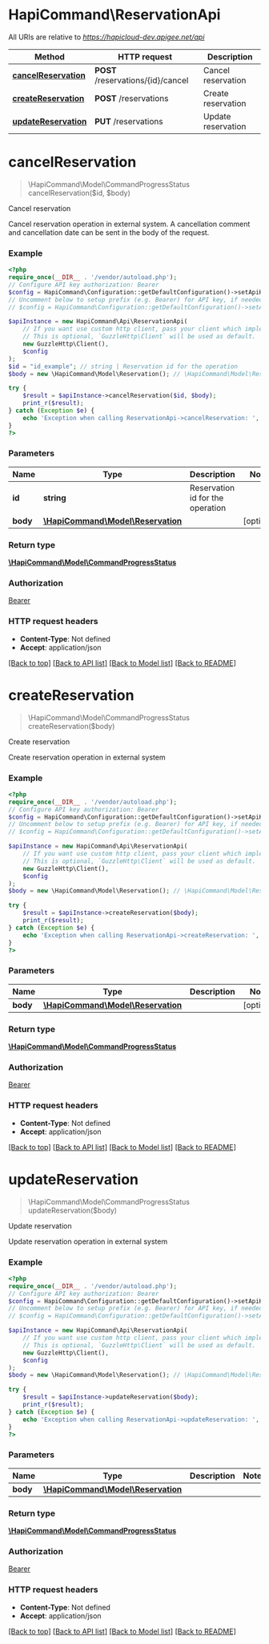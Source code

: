 # HapiCommand\ReservationApi

All URIs are relative to *https://hapicloud-dev.apigee.net/api*

Method | HTTP request | Description
------------- | ------------- | -------------
[**cancelReservation**](ReservationApi.md#cancelReservation) | **POST** /reservations/{id}/cancel | Cancel reservation
[**createReservation**](ReservationApi.md#createReservation) | **POST** /reservations | Create reservation
[**updateReservation**](ReservationApi.md#updateReservation) | **PUT** /reservations | Update reservation

# **cancelReservation**
> \HapiCommand\Model\CommandProgressStatus cancelReservation($id, $body)

Cancel reservation

Cancel reservation operation in external system.  A cancellation comment and cancellation date can be sent in the body of the request.

### Example
```php
<?php
require_once(__DIR__ . '/vendor/autoload.php');
// Configure API key authorization: Bearer
$config = HapiCommand\Configuration::getDefaultConfiguration()->setApiKey('Authorization', 'YOUR_API_KEY');
// Uncomment below to setup prefix (e.g. Bearer) for API key, if needed
// $config = HapiCommand\Configuration::getDefaultConfiguration()->setApiKeyPrefix('Authorization', 'Bearer');

$apiInstance = new HapiCommand\Api\ReservationApi(
    // If you want use custom http client, pass your client which implements `GuzzleHttp\ClientInterface`.
    // This is optional, `GuzzleHttp\Client` will be used as default.
    new GuzzleHttp\Client(),
    $config
);
$id = "id_example"; // string | Reservation id for the operation
$body = new \HapiCommand\Model\Reservation(); // \HapiCommand\Model\Reservation | 

try {
    $result = $apiInstance->cancelReservation($id, $body);
    print_r($result);
} catch (Exception $e) {
    echo 'Exception when calling ReservationApi->cancelReservation: ', $e->getMessage(), PHP_EOL;
}
?>
```

### Parameters

Name | Type | Description  | Notes
------------- | ------------- | ------------- | -------------
 **id** | **string**| Reservation id for the operation |
 **body** | [**\HapiCommand\Model\Reservation**](../Model/Reservation.md)|  | [optional]

### Return type

[**\HapiCommand\Model\CommandProgressStatus**](../Model/CommandProgressStatus.md)

### Authorization

[Bearer](../../README.md#Bearer)

### HTTP request headers

 - **Content-Type**: Not defined
 - **Accept**: application/json

[[Back to top]](#) [[Back to API list]](../../README.md#documentation-for-api-endpoints) [[Back to Model list]](../../README.md#documentation-for-models) [[Back to README]](../../README.md)

# **createReservation**
> \HapiCommand\Model\CommandProgressStatus createReservation($body)

Create reservation

Create reservation operation in external system

### Example
```php
<?php
require_once(__DIR__ . '/vendor/autoload.php');
// Configure API key authorization: Bearer
$config = HapiCommand\Configuration::getDefaultConfiguration()->setApiKey('Authorization', 'YOUR_API_KEY');
// Uncomment below to setup prefix (e.g. Bearer) for API key, if needed
// $config = HapiCommand\Configuration::getDefaultConfiguration()->setApiKeyPrefix('Authorization', 'Bearer');

$apiInstance = new HapiCommand\Api\ReservationApi(
    // If you want use custom http client, pass your client which implements `GuzzleHttp\ClientInterface`.
    // This is optional, `GuzzleHttp\Client` will be used as default.
    new GuzzleHttp\Client(),
    $config
);
$body = new \HapiCommand\Model\Reservation(); // \HapiCommand\Model\Reservation | 

try {
    $result = $apiInstance->createReservation($body);
    print_r($result);
} catch (Exception $e) {
    echo 'Exception when calling ReservationApi->createReservation: ', $e->getMessage(), PHP_EOL;
}
?>
```

### Parameters

Name | Type | Description  | Notes
------------- | ------------- | ------------- | -------------
 **body** | [**\HapiCommand\Model\Reservation**](../Model/Reservation.md)|  | [optional]

### Return type

[**\HapiCommand\Model\CommandProgressStatus**](../Model/CommandProgressStatus.md)

### Authorization

[Bearer](../../README.md#Bearer)

### HTTP request headers

 - **Content-Type**: Not defined
 - **Accept**: application/json

[[Back to top]](#) [[Back to API list]](../../README.md#documentation-for-api-endpoints) [[Back to Model list]](../../README.md#documentation-for-models) [[Back to README]](../../README.md)

# **updateReservation**
> \HapiCommand\Model\CommandProgressStatus updateReservation($body)

Update reservation

Update reservation operation in external system

### Example
```php
<?php
require_once(__DIR__ . '/vendor/autoload.php');
// Configure API key authorization: Bearer
$config = HapiCommand\Configuration::getDefaultConfiguration()->setApiKey('Authorization', 'YOUR_API_KEY');
// Uncomment below to setup prefix (e.g. Bearer) for API key, if needed
// $config = HapiCommand\Configuration::getDefaultConfiguration()->setApiKeyPrefix('Authorization', 'Bearer');

$apiInstance = new HapiCommand\Api\ReservationApi(
    // If you want use custom http client, pass your client which implements `GuzzleHttp\ClientInterface`.
    // This is optional, `GuzzleHttp\Client` will be used as default.
    new GuzzleHttp\Client(),
    $config
);
$body = new \HapiCommand\Model\Reservation(); // \HapiCommand\Model\Reservation | 

try {
    $result = $apiInstance->updateReservation($body);
    print_r($result);
} catch (Exception $e) {
    echo 'Exception when calling ReservationApi->updateReservation: ', $e->getMessage(), PHP_EOL;
}
?>
```

### Parameters

Name | Type | Description  | Notes
------------- | ------------- | ------------- | -------------
 **body** | [**\HapiCommand\Model\Reservation**](../Model/Reservation.md)|  |

### Return type

[**\HapiCommand\Model\CommandProgressStatus**](../Model/CommandProgressStatus.md)

### Authorization

[Bearer](../../README.md#Bearer)

### HTTP request headers

 - **Content-Type**: Not defined
 - **Accept**: application/json

[[Back to top]](#) [[Back to API list]](../../README.md#documentation-for-api-endpoints) [[Back to Model list]](../../README.md#documentation-for-models) [[Back to README]](../../README.md)


